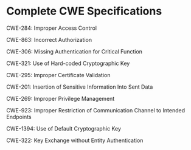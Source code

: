 

# Complete CWE Specifications

CWE-284: Improper Access Control

CWE-863: Incorrect Authorization

CWE-306: Missing Authentication for Critical Function

CWE-321: Use of Hard-coded Cryptographic Key

CWE-295: Improper Certificate Validation

CWE-201: Insertion of Sensitive Information Into Sent Data

CWE-269: Improper Privilege Management

CWE-923: Improper Restriction of Communication Channel to Intended Endpoints

CWE-1394: Use of Default Cryptographic Key

CWE-322: Key Exchange without Entity Authentication